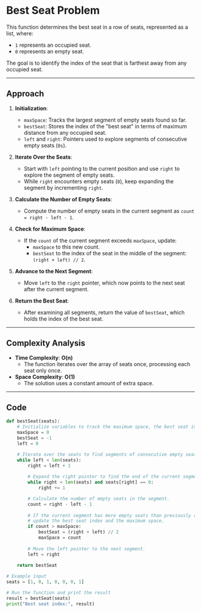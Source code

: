 # Best Seat Problem

This function determines the best seat in a row of seats, represented as a list, where:
- `1` represents an occupied seat.
- `0` represents an empty seat.

The goal is to identify the index of the seat that is farthest away from any occupied seat.

---

## Approach

1. **Initialization**:
   - `maxSpace`: Tracks the largest segment of empty seats found so far.
   - `bestSeat`: Stores the index of the "best seat" in terms of maximum distance from any occupied seat.
   - `left` and `right`: Pointers used to explore segments of consecutive empty seats (`0s`).

2. **Iterate Over the Seats**:
   - Start with `left` pointing to the current position and use `right` to explore the segment of empty seats.
   - While `right` encounters empty seats (`0`), keep expanding the segment by incrementing `right`.

3. **Calculate the Number of Empty Seats**:
   - Compute the number of empty seats in the current segment as `count = right - left - 1`.

4. **Check for Maximum Space**:
   - If the `count` of the current segment exceeds `maxSpace`, update:
     - `maxSpace` to this new count.
     - `bestSeat` to the index of the seat in the middle of the segment: `(right + left) // 2`.

5. **Advance to the Next Segment**:
   - Move `left` to the `right` pointer, which now points to the next seat after the current segment.

6. **Return the Best Seat**:
   - After examining all segments, return the value of `bestSeat`, which holds the index of the best seat.

---

## Complexity Analysis

- **Time Complexity**: **O(n)**  
   - The function iterates over the array of seats once, processing each seat only once.
- **Space Complexity**: **O(1)**  
   - The solution uses a constant amount of extra space.

---

## Code

```python
def bestSeat(seats):  
    # Initialize variables to track the maximum space, the best seat index, and counters.
    maxSpace = 0
    bestSeat = -1
    left = 0

    # Iterate over the seats to find segments of consecutive empty seats (0s).
    while left < len(seats):
        right = left + 1
        
        # Expand the right pointer to find the end of the current segment of empty seats.
        while right < len(seats) and seats[right] == 0:
            right += 1

        # Calculate the number of empty seats in the segment.
        count = right - left - 1
        
        # If the current segment has more empty seats than previously recorded,
        # update the best seat index and the maximum space.
        if count > maxSpace:
            bestSeat = (right + left) // 2
            maxSpace = count
            
        # Move the left pointer to the next segment.
        left = right
    
    return bestSeat

# Example input
seats = [1, 0, 1, 0, 0, 0, 1]

# Run the function and print the result
result = bestSeat(seats)
print("Best seat index:", result)
